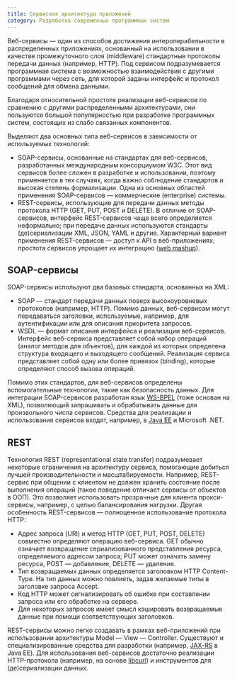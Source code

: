```yaml
---
title: Сервисная архитектура приложений
category: Разработка современных программных систем
---
```


Веб-сервисы — один из способов достижения интероперабельности в распределенных приложениях, 
основанный на использовании в качестве промежуточного слоя (middleware) стандартные протоколы передачи данных (например, HTTP). 
Под сервисом подразумевается программная система с возможностью взаимодействия с другими программами через сеть, 
для которой заданы интерфейс и протокол сообщений для обмена данными. 

Благодаря относительной простоте реализации веб-сервисов по сравнению с другими распределенными архитектурами, 
они пользуются большой популярностью при разработке программных систем, состоящих из слабо связанных компонентов.

Выделяют два основных типа веб-сервисов в зависимости от используемых технологий:

  * SOAP-сервисы, основанные на стандартах для веб-сервисов, разработанных международным консорциумом W3C. 
    Этот вид сервисов более сложен в разработке и использовании, поэтому применяется в тех случаях, 
    когда важно соблюдение стандартов и высокая степень формализации. Одна из основных областей применения SOAP-сервисов — 
    коммерческие (enterprise) системы.
  * REST-сервисы, использующие для передачи данных методы протокола HTTP (GET, PUT, POST и DELETE). 
    В отличие от SOAP-сервисов, интерфейс REST-сервисов чаще всего определяется неформально; при передаче данных 
    используются стандарты (де)сериализации XML, JSON, YAML и другие. Характерный вариант применения REST-сервисов — 
    доступ к API в веб-приложениях; простота сервисов упрощает их интеграцию ([web mashup][1]).

## SOAP-сервисы

SOAP-сервисы используют два базовых стандарта, основанных на XML:

  * SOAP — стандарт передачи данных поверх высокоуровневых протоколов (например, HTTP). 
    Помимо данных, веб-сервисам могут передаваться заголовки, используемые, например, для аутентификации 
    или для описания приоритета запросов.
  * WSDL — формат описания интерфейса и реализации веб-сервисов. Интерфейс веб-сервиса представляет собой набор операций 
    (аналог методов для объектов), для каждой из которых определена структура входящего и выходящего сообщений. 
    Реализация сервиса представляет собой одну или более привязок (binding), которые определяют способ вызова операций.

Помимо этих стандартов, для веб-сервисов определены вспомогательные технологии, такие как безопасность данных. 
Для интеграции SOAP-сервисов разработан язык [WS-BPEL][2] (тоже основан на XML), позволяющий запрашивать и обрабатывать данные 
для произвольного числа сервисов. Средства для реализации и использования сервисов входят, например, в [Java EE][3] и Microsoft .NET.

## REST

Технология REST (representational state transfer) подразумевает некоторые ограничения на архитектуру сервиса, 
помогающие добиться лучшей производительности и масштабируемости. Например, REST-сервис при общении с клиентом 
не должен хранить состояние после выполнения операций (такое поведение отличает сервисы от объектов в ООП). 
Это позволяет использовать прозрачные для клиента прокси-сервисы, например, с целью балансирования нагрузки. 
Другая особенность REST-сервисов — полноценное использование протокола HTTP:

  * Адрес запроса (URI) и метод HTTP (GET, PUT, POST, DELETE) совместно определяют операцию веб-сервиса. 
    GET обычно означает возвращение сериализованного представления ресурса, определяемого адресом запроса; 
    PUT может означать замену ресурса, POST — добавление, DELETE — удаление.
  * Тип возвращаемых данных определяется заголовком HTTP Content-Type. На тип данных можно повлиять, 
    задав желаемые типы в заголовке запроса Accept.
  * Код HTTP может сигнализировать об ошибке при составлении запроса или его обработке на сервере.
  * Для некоторых запросов имеет смысл кэшировать возвращаемые данные при помощи соответствующих заголовков.

REST-сервисы можно легко создавать в рамках веб-приложений при использовании архитектуры Model — View — Controller. 
Существуют и специализированные средства для разработки (например, [JAX-RS][4] в Java EE). Для использования веб-сервисов 
достаточно реализации HTTP-протокола (например, на основе [libcurl][5]) и инструментов для (де)сериализации данных.

[1]: http://en.wikipedia.org/wiki/Mashup_%28web_application_hybrid%29
[2]: http://en.wikipedia.org/wiki/Business_Process_Execution_Language
[3]: http://docs.oracle.com/javaee/7/tutorial/jaxws.htm
[4]: http://docs.oracle.com/javaee/7/tutorial/jaxrs.htm
[5]: http://en.wikipedia.org/wiki/CURL

